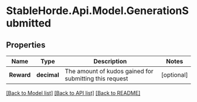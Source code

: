 # StableHorde.Api.Model.GenerationSubmitted

## Properties

Name | Type | Description | Notes
------------ | ------------- | ------------- | -------------
**Reward** | **decimal** | The amount of kudos gained for submitting this request | [optional] 

[[Back to Model list]](../README.md#documentation-for-models) [[Back to API list]](../README.md#documentation-for-api-endpoints) [[Back to README]](../README.md)

